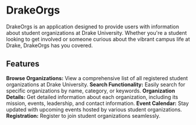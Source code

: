 # DrakeOrgs
DrakeOrgs is an application designed to provide users with information about student organizations at Drake University. Whether you're a student looking to get involved or someone curious about the vibrant campus life at Drake, DrakeOrgs has you covered.

## Features
**Browse Organizations:** View a comprehensive list of all registered student organizations at Drake University.
**Search Functionality:** Easily search for specific organizations by name, category, or keywords.
**Organization Details:** Get detailed information about each organization, including its mission, events, leadership, and contact information.
**Event Calendar:** Stay updated with upcoming events hosted by various student organizations.
**Registration:** Register to join student organizations seamlessly. 
